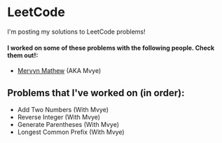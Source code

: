 # LeetCode 

I'm posting my solutions to LeetCode problems!

#### I worked on some of these problems with the following people. Check them out!:
- [Mervyn Mathew](https://github.com/Mvye) (AKA Mvye)

## Problems that I've worked on (in order):

- Add Two Numbers (With Mvye)
- Reverse Integer (With Mvye)
- Generate Parentheses (With Mvye)
- Longest Common Prefix (With Mvye)
